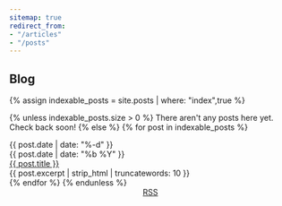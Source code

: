 ```yaml
---
sitemap: true
redirect_from: 
- "/articles"
- "/posts"
---
```


## Blog

{% assign indexable_posts = site.posts | where: "index",true %}

{% unless indexable_posts.size > 0 %}
There aren't any posts here yet. Check back soon!
{% else %}
  {% for post in indexable_posts %}
  <div class='blogpost'>
    <div id='date'>
      <div id='day'>{{ post.date | date: "%-d" }}</div>
      <div id='month'>{{ post.date | date: "%b %Y" }}</div>
    </div>
    <div id='overview'>
      <div id='title'><a href="{{ post.url }}">{{ post.title }}</a></div>
      <div id='excerpt'>{{ post.excerpt | strip_html | truncatewords: 10 }}</div>
    </div>
  </div>
  {% endfor %}
{% endunless %}

<div style='text-align: center;'><a href="/feed.xml">RSS</a></div>
